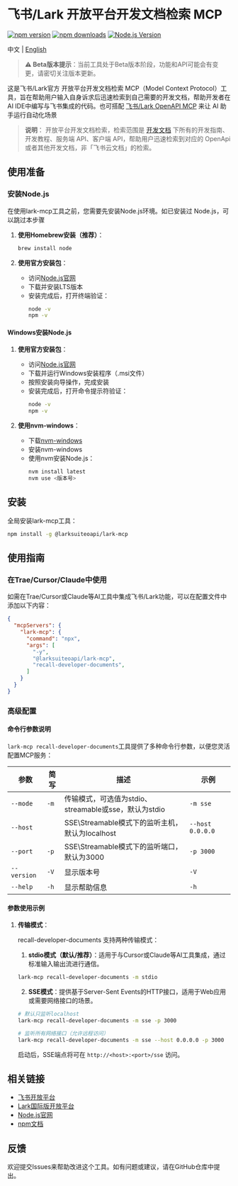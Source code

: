 # 飞书/Lark 开放平台开发文档检索 MCP

[![npm version](https://img.shields.io/npm/v/@larksuiteoapi/lark-mcp.svg)](https://www.npmjs.com/package/@larksuiteoapi/lark-mcp)
[![npm downloads](https://img.shields.io/npm/dm/@larksuiteoapi/lark-mcp.svg)](https://www.npmjs.com/package/@larksuiteoapi/lark-mcp)
[![Node.js Version](https://img.shields.io/node/v/@larksuiteoapi/lark-mcp.svg)](https://nodejs.org/)

中文 | [English](./README_RECALL.md)

> **⚠️ Beta版本提示**：当前工具处于Beta版本阶段，功能和API可能会有变更，请密切关注版本更新。

这是飞书/Lark官方 开放平台开发文档检索 MCP（Model Context Protocol）工具，旨在帮助用户输入自身诉求后迅速检索到自己需要的开发文档，帮助开发者在AI IDE中编写与飞书集成的代码。也可搭配 [飞书/Lark OpenAPI MCP](./README_ZH.md) 来让 AI 助手运行自动化场景

>**说明**： 开放平台开发文档检索，检索范围是 [开发文档](https://open.feishu.cn/document/home/index) 下所有的开发指南、开发教程、服务端 API、客户端 API，帮助用户迅速检索到对应的 OpenApi 或者其他开发文档，非「飞书云文档」的检索。

## 使用准备

### 安装Node.js

在使用lark-mcp工具之前，您需要先安装Node.js环境。如已安装过 Node.js，可以跳过本步骤
1. **使用Homebrew安装（推荐）**：

   ```bash
   brew install node
   ```

2. **使用官方安装包**：
   - 访问[Node.js官网](https://nodejs.org/)
   - 下载并安装LTS版本
   - 安装完成后，打开终端验证：
     ```bash
     node -v
     npm -v
     ```

#### Windows安装Node.js

1. **使用官方安装包**：

   - 访问[Node.js官网](https://nodejs.org/)
   - 下载并运行Windows安装程序（.msi文件）
   - 按照安装向导操作，完成安装
   - 安装完成后，打开命令提示符验证：
     ```bash
     node -v
     npm -v
     ```

2. **使用nvm-windows**：
   - 下载[nvm-windows](https://github.com/coreybutler/nvm-windows/releases)
   - 安装nvm-windows
   - 使用nvm安装Node.js：
     ```bash
     nvm install latest
     nvm use <版本号>
     ```

## 安装

全局安装lark-mcp工具：

```bash
npm install -g @larksuiteoapi/lark-mcp
```

## 使用指南

### 在Trae/Cursor/Claude中使用

如需在Trae/Cursor或Claude等AI工具中集成飞书/Lark功能，可以在配置文件中添加以下内容：

```json
{
  "mcpServers": {
    "lark-mcp": {
      "command": "npx",
      "args": [
        "-y",
        "@larksuiteoapi/lark-mcp",
        "recall-developer-documents",
      ]
    }
  }
}
```

### 高级配置

#### 命令行参数说明

`lark-mcp recall-developer-documents`工具提供了多种命令行参数，以便您灵活配置MCP服务：

| 参数 | 简写 | 描述 | 示例 |
|------|------|------|------|
| `--mode` | `-m` | 传输模式，可选值为stdio、streamable或sse，默认为stdio | `-m sse` |
| `--host` |  | SSE\Streamable模式下的监听主机，默认为localhost | `--host 0.0.0.0` |
| `--port` | `-p` | SSE\Streamable模式下的监听端口，默认为3000 | `-p 3000` |
| `--version` | `-V` | 显示版本号 | `-V` |
| `--help` | `-h` | 显示帮助信息 | `-h` |

#### 参数使用示例

1. **传输模式**：

    recall-developer-documents 支持两种传输模式：

    1. **stdio模式（默认/推荐）**：适用于与Cursor或Claude等AI工具集成，通过标准输入输出流进行通信。
    ```bash
    lark-mcp recall-developer-documents -m stdio
    ```

    2. **SSE模式**：提供基于Server-Sent Events的HTTP接口，适用于Web应用或需要网络接口的场景。

    ```bash
    # 默认只监听localhost
    lark-mcp recall-developer-documents -m sse -p 3000

    # 监听所有网络接口（允许远程访问）
    lark-mcp recall-developer-documents -m sse --host 0.0.0.0 -p 3000
    ```

    启动后，SSE端点将可在 `http://<host>:<port>/sse` 访问。

## 相关链接

- [飞书开放平台](https://open.feishu.cn/)
- [Lark国际版开放平台](https://open.larksuite.com/)
- [Node.js官网](https://nodejs.org/)
- [npm文档](https://docs.npmjs.com/)

## 反馈

欢迎提交Issues来帮助改进这个工具。如有问题或建议，请在GitHub仓库中提出。